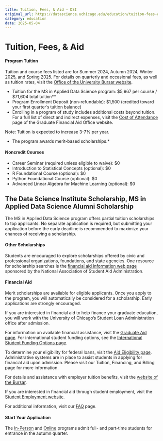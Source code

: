 ```yaml
---
title: Tuition, Fees, & Aid – DSI
original_url: https://datascience.uchicago.edu/education/tuition-fees-aid
category: education
date: 2025-05-04
---
```


# Tuition, Fees, & Aid

#### Program Tuition
Tuition and course fees listed are for Summer 2024, Autumn 2024, Winter 2025, and Spring 2025. For details on quarterly and occasional fees, as well as tuition rates, visit the [Office of the University Bursar website](https://bursar.uchicago.edu/tuition-and-fees/tuition-and-fees-2023-24/tuition-and-fees-2023-24-physical-sciences-division).

* Tuition for the MS in Applied Data Science program: $5,967 per course / $71,604 total tuition\*\*
* Program Enrollment Deposit (non-refundable): $1,500 (credited toward your first quarter’s tuition balance)
* Enrolling in a program of study includes additional costs beyond tuition. For a full list of direct and indirect expenses, visit the [Cost of Attendance](https://financialaid.uchicago.edu/graduate/costs/cost-of-attendance/) page of the Graduate Financial Aid Office website.

Note: Tuition is expected to increase 3-7% per year.

* The program awards merit-based scholarships.*

#### Noncredit Courses

* Career Seminar (required unless eligible to waive): $0
* Introduction to Statistical Concepts (optional): $0
* R Foundational Course (optional): $0
* Python Foundational Course (optional): $0
* Advanced Linear Algebra for Machine Learning (optional): $0

## The Data Science Institute Scholarship, MS in Applied Data Science Alumni Scholarship

The MS in Applied Data Science program offers partial tuition scholarships to top applicants. No separate application is required, but submitting your application before the early deadline is recommended to maximize your chances of receiving a scholarship.

#### Other Scholarships
Students are encouraged to explore scholarships offered by civic and professional organizations, foundations, and state agencies. One resource for scholarship searches is the [financial aid information web page](https://finaid.org/) sponsored by the National Association of Student Aid Administration.

#### Financial Aid
Merit scholarships are available for eligible applicants. Once you apply to the program, you will automatically be considered for a scholarship. Early applications are strongly encouraged.

If you are interested in financial aid to help finance your graduate education, you will work with the University of Chicago’s Student Loan Administration office after admission.

For information on available financial assistance, visit the [Graduate Aid page](https://financialaid.uchicago.edu/graduate). For international student funding options, see the [International Student Funding Options page](https://internationalaffairs.uchicago.edu/fundingoptions).

To determine your eligibility for federal loans, visit the [Aid Eligibility page](https://financialaid.uchicago.edu/graduate/types-aid/aid-eligibility-criteria). Administrative systems are in place to assist students in applying for financial aid upon admission. Please visit our Tuition, Financing, and Billing page for more information.

For details and assistance with employer tuition benefits, visit the [website of the Bursar](http://bursar.uchicago.edu/).

If you are interested in financial aid through student employment, visit the [Student Employment website](https://studentemployment.uchicago.edu/).

For additional information, visit our [FAQ](https://datascience.uchicago.edu/education/masters-programs/ms-in-applied-data-science/faqs/) page.

#### Start Your Application
The [In-Person](https://datascience.uchicago.edu/education/masters-programs/in-person-program/) and [Online](https://datascience.uchicago.edu/education/masters-programs/online-program/) programs admit full- and part-time students for entrance in the autumn quarter.